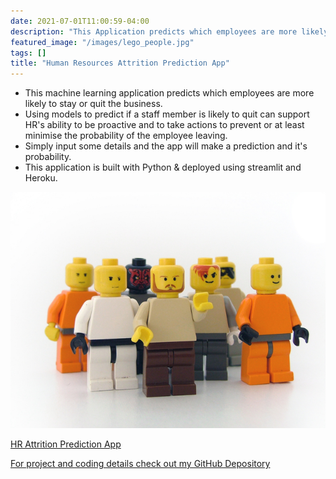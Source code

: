 ```yaml
---
date: 2021-07-01T11:00:59-04:00
description: "This Application predicts which employees are more likely to stay or quit!"
featured_image: "/images/lego_people.jpg"
tags: []
title: "Human Resources Attrition Prediction App"
---
```


* This machine learning application predicts which employees are more likely to stay or quit the business.
* Using models to predict if a staff member is likely to quit can support HR's ability to be proactive and to take actions to prevent or at least minimise the probability of the employee leaving.
* Simply input some details and the app will make a prediction and it's probability.
* This application is built with Python & deployed using streamlit and Heroku.    
 

[![](/images/lego_people.jpg)](https://attrition-model.herokuapp.com/)

[HR Attrition Prediction App](https://attrition-model.herokuapp.com/)

[For project and coding details check out my GitHub Depository](https://github.com/Eamoned/attrition-heroku)